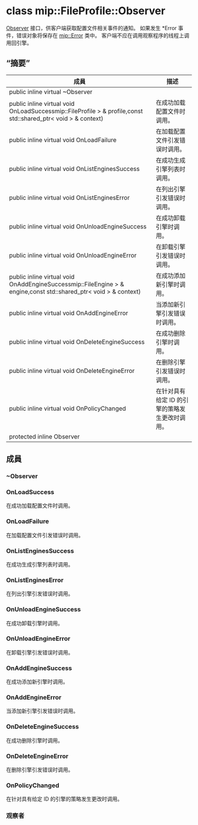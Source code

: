 # <a name="class-mipfileprofileobserver"></a>class mip::FileProfile::Observer 
[Observer](#classmip_1_1_file_profile_1_1_observer) 接口，供客户端获取配置文件相关事件的通知。
如果发生 *Error 事件，错误对象将保存在 [mip::Error](#classmip_1_1_error) 类中。 客户端不应在调用观察程序的线程上调用回引擎。
## <a name="summary"></a>“摘要”
 成員                        | 描述                                
--------------------------------|---------------------------------------------
public inline virtual  ~Observer | 
public inline virtual void OnLoadSuccessmip::FileProfile > & profile,const std::shared_ptr< void > & context) | 在成功加载配置文件时调用。
public inline virtual void OnLoadFailure | 在加载配置文件引发错误时调用。
public inline virtual void OnListEnginesSuccess | 在成功生成引擎列表时调用。
public inline virtual void OnListEnginesError | 在列出引擎引发错误时调用。
public inline virtual void OnUnloadEngineSuccess | 在成功卸载引擎时调用。
public inline virtual void OnUnloadEngineError | 在卸载引擎引发错误时调用。
public inline virtual void OnAddEngineSuccessmip::FileEngine > & engine,const std::shared_ptr< void > & context) | 在成功添加新引擎时调用。
public inline virtual void OnAddEngineError | 当添加新引擎引发错误时调用。
public inline virtual void OnDeleteEngineSuccess | 在成功删除引擎时调用。
public inline virtual void OnDeleteEngineError | 在删除引擎引发错误时调用。
public inline virtual void OnPolicyChanged | 在针对具有给定 ID 的引擎的策略发生更改时调用。
protected inline  Observer | 
## <a name="members"></a>成員
### <a name="observer"></a>~Observer
### <a name="onloadsuccess"></a>OnLoadSuccess
在成功加载配置文件时调用。
### <a name="onloadfailure"></a>OnLoadFailure
在加载配置文件引发错误时调用。
### <a name="onlistenginessuccess"></a>OnListEnginesSuccess
在成功生成引擎列表时调用。
### <a name="onlistengineserror"></a>OnListEnginesError
在列出引擎引发错误时调用。
### <a name="onunloadenginesuccess"></a>OnUnloadEngineSuccess
在成功卸载引擎时调用。
### <a name="onunloadengineerror"></a>OnUnloadEngineError
在卸载引擎引发错误时调用。
### <a name="onaddenginesuccess"></a>OnAddEngineSuccess
在成功添加新引擎时调用。
### <a name="onaddengineerror"></a>OnAddEngineError
当添加新引擎引发错误时调用。
### <a name="ondeleteenginesuccess"></a>OnDeleteEngineSuccess
在成功删除引擎时调用。
### <a name="ondeleteengineerror"></a>OnDeleteEngineError
在删除引擎引发错误时调用。
### <a name="onpolicychanged"></a>OnPolicyChanged
在针对具有给定 ID 的引擎的策略发生更改时调用。
### <a name="observer"></a>观察者